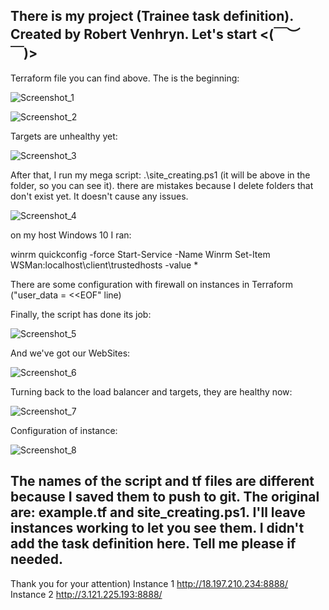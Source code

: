 There is my project (Trainee task definition).
Created by Robert Venhryn.
Let's start
<(￣︶￣)>
---------------------------------------------------------------------------------------------------------------------------------

Terraform file you can find above. The is the beginning:

![Screenshot_1](https://user-images.githubusercontent.com/75696130/113060587-86b63f00-91b9-11eb-9b9b-7914ee3fe2a9.png)

![Screenshot_2](https://user-images.githubusercontent.com/75696130/113060638-9897e200-91b9-11eb-95bf-94ca47987dcc.png)

Targets are unhealthy yet:

![Screenshot_3](https://user-images.githubusercontent.com/75696130/113060838-e1e83180-91b9-11eb-839f-10fbde9a1c90.png)

After that, I run my mega script: .\site_creating.ps1 (it will be above in the folder, so you can see it). there are mistakes because I delete folders that don't exist yet. It doesn't cause any issues.

![Screenshot_4](https://user-images.githubusercontent.com/75696130/113061280-76529400-91ba-11eb-8f51-d29d01555446.png)

on my host Windows 10 I ran:

winrm quickconfig -force
Start-Service -Name Winrm
Set-Item WSMan:localhost\client\trustedhosts -value *

There are some configuration with firewall on instances in Terraform ("user_data = <<EOF" line)

Finally, the script has done its job:

![Screenshot_5](https://user-images.githubusercontent.com/75696130/113061774-422ba300-91bb-11eb-9782-30b7b37eefd6.png)

And we've got our WebSites:

![Screenshot_6](https://user-images.githubusercontent.com/75696130/113061876-6d15f700-91bb-11eb-8f25-0e363ffae142.png)

Turning back to the load balancer and targets, they are healthy now:

![Screenshot_7](https://user-images.githubusercontent.com/75696130/113061945-92a30080-91bb-11eb-88b7-db6f5bc6f142.png)

Configuration of instance:

![Screenshot_8](https://user-images.githubusercontent.com/75696130/113062054-cbdb7080-91bb-11eb-8feb-40c5f8a25741.png)

The names of the script and tf files are different because I saved them to push to git. The original are: example.tf and site_creating.ps1.
I'll leave instances working to let you see them. I didn't add the task definition here. Tell me please if needed.
---------------------------------------------------------------------------------------------------------------------------------
Thank you for your attention)
Instance 1    http://18.197.210.234:8888/
Instance 2    http://3.121.225.193:8888/
